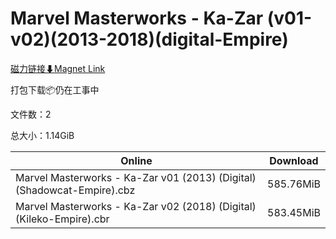 # Marvel Masterworks - Ka-Zar (v01-v02)(2013-2018)(digital-Empire)

[磁力链接⬇Magnet Link](magnet:?xt=urn:btih:9fae994805277dcff22312ec17b46950cec0b95c&dn=Marvel%20Masterworks%20-%20Ka-Zar%20%28v01-v02%29%282013-2018%29%28digital-Empire%29)

打包下载📦仍在工事中

文件数：2

总大小：1.14GiB

Online | Download
--- | ---
Marvel Masterworks - Ka-Zar v01 (2013) (Digital) (Shadowcat-Empire).cbz | 585.76MiB
Marvel Masterworks - Ka-Zar v02 (2018) (Digital) (Kileko-Empire).cbr | 583.45MiB